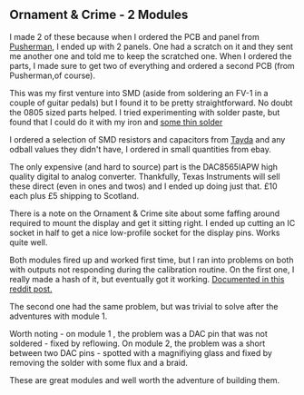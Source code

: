## Ornament & Crime - 2 Modules

I made 2 of these because when I ordered the PCB and panel from [Pusherman](https://pushermanproductions.com/), I ended up with 2 panels. One had a scratch on it and they sent me another one and told me to keep the scratched one.  When I ordered the parts, I made sure to get two of everything and ordered a second PCB (from Pusherman,of course).

This was my first venture into SMD (aside from soldering an FV-1 in a couple of guitar pedals) but I found it to be pretty straightforward. No doubt the 0805 sized parts helped. I tried experimenting with solder paste, but found that I could do it with my iron and [some thin solder](https://www.amazon.co.uk/gp/product/B07VFZDJX2/ref=ppx_yo_dt_b_asin_title_o01_s00?ie=UTF8&th=1) 

I ordered a selection of SMD resistors and capacitors from [Tayda](https://www.taydaelectronics.com/) and any odball values they didn't have, I ordered in small quantities from ebay. 

The only expensive (and hard to source) part is the DAC8565IAPW high quality digital to analog converter. Thankfully, Texas Instruments will sell these direct (even in ones and twos) and I ended up doing just that. £10 each plus £5 shipping to Scotland. 

There is a note on the Ornament & Crime site about some faffing around required to mount the display and get it sitting right.  I ended up cutting an IC socket in half to get a nice low-profile socket for the display pins. Works quite well.

Both modules fired up and worked first time, but I ran into problems on both with outputs not responding during the calibration routine. On the first one, I really made a hash of it, but eventually got it working.  [Documented in this reddit post.](https://www.reddit.com/r/synthdiy/comments/sy52q3/ladies_and_gentlemen_be_persistent_dont_give_up/)

The second one had the same problem, but was trivial to solve after the adventures with module 1. 

Worth noting - on module 1 , the problem was a DAC pin that was not soldered - fixed by reflowing. On module 2, the problem was a short between two DAC pins - spotted with a magnifiying glass and fixed by removing the solder with some flux and a braid. 

These are great modules and well worth the adventure of building them. 